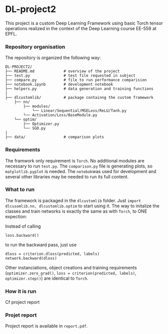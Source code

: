 # DL-project2

This project is a custom Deep Learning Framework using basic Torch tensor operations realized in the context of the Deep Learning course EE-559 at EPFL.

### Repository organisation

The repository is organized the following way:

```
DL-PROJECT2/
├── README.md             # overview of the project 
├── test.py               # test file requested in subject
├── compare.py            # file to run performance comparision 
├── notebook.ipynb        # development notebook
├── helpers.py            # data generation and training functions
|
├── dlcustomlib/          # package containng the custom framework 
    ├── nn/
        ├── modules/
            └── Linear/Sequential/MSELoss/ReLU/Tanh.py
        └── Activation/Loss/BaseModule.py           
    └── optim/
        ├── Optimizer.py
        └── SGD.py              
|
├── data/                 # comparison plots
```


### Requirements

The framwork only requirement is `Torch`. No additional modules are necessary to run `test.py`.
The `comparison.py` file is generating plots, so `matplotlib.pyplot` is needed.
The `notebok`was used for development and several other libraries may be needed to run its full content. 

### What to run

The framework is packaged in the `dlcustomlib` folder. Just `import dlcusomlib.nn, dlcustomlib.optim` to start using it. The way to initalize the classes and train networks is exactly the same as with `Torch`, to ONE expection:

Instead of calling
```
loss.backward()
```
to run the backward pass, just use
```
dloss = criterion.dloss(predicted, labels)
network.backward(dloss)
```

Other instanciations, object creations and training requirements (`optimizer.zero_grad()`, `loss = criterion(predicted, labels)`, `optimizer.step()`) are identical to `Torch`.  

### How it is run

Cf project report

### Projet report
Project report is available in `report.pdf`.
